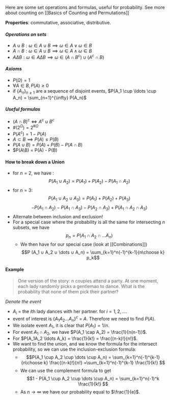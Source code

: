  Here are some set operations and formulas, useful for probability. See more about counting on [[Basics of Counting and Permutations]]

**Properties**: commutative, associative, distributive.

#### *Operations on sets*
- $A \cup B: \omega \in A \cup B \implies \omega \in A \lor \omega \in B$
-  $A \cap B: \omega \in A \cup B \implies \omega \in A \land \omega \in B$
- $A \Delta B: \omega \in A \Delta B \implies \omega \in (A \cap B^c) \cup (A^c \cap B)$

#### *Axioms*
- $P(\Omega) = 1$
- $\forall A \in B, P(A) \geq 0$
- if $\{A_n\}_{n\geq 1}$ are a sequence of disjoint events, $P(A_1 \cup \ldots \cup A_n) = \sum_{n=1}^{\infty} P(A_n)$


#### *Useful formulas*
- $(A \cap B)^c \iff A^c \cup B^c$
- $\# (2^{\Omega}) = 2^{\#\Omega}$
- $P(A^c) = 1 - P(A)$
- $A \subset B \implies P(A) \leq P(B)$
- $P(A \cup B) = P(A) + P(B) - P(A \cap B)$
- $P(A\\B) = P(A) - P(B)



#### How to break down a Union
- for $n= 2$, we have : $$P (A_1 ∪ A_2) = P (A_1) + P (A_2) − P (A_1 ∩ A_2)$$
- for $n = 3$: $$P (A_1 ∪ A_2 ∪ A_3) = P (A_1) + P (A_2) + P (A_3)$$$$- P (A_1 ∩ A_2) − P (A_1 ∩ A_3) − P (A_2 ∩ A_3) + P (A_1 ∩ A_2 ∩ A_3)$$
- Alternate between inclusion and exclusion!
- For a special case where the probability is all the same for intersecting $n$ subsets, we have $$p_n = P(A_1\cap A_2 \cap \dots A_n)$$
	- We then have for our special case (look at [[Combinations]])$$P (A_1 ∪ A_2 ∪ \dots ∪ A_n) = \sum_{k=1}^n(-1)^{k-1}{n\choose k} p_k$$
#### Example
>One version of the story: n couples attend a party. At one moment, each lady randomly picks a gentleman to dance. What is the probability that none of them pick their partner?

*Denote the event*
- $A_i$ = the $i$th lady dances with her partner. for $i = 1, 2, \ldots$.
- event of interest is $\{A_1 A_2\ldots A_n\}^c$ = $A$. Therefore we need to find $P(A)$.
- We isolate event $A_1$, it is clear that $P(A_1) =1/n$. 
- For event $A_1\cap A_2$, we have $P(A_1 \cap A_2) = \frac{1}{n(n-1)}$.
- For $P(A_1A_2 \ldots A_k) = \frac{1}{k!} = \frac{(n-k)!}{n!}$.
- We want to find the union, and we know the formula for the intersect probability, so we can use the inclusion-exclusion formula:
	- $$P(A_1 \cup A_2 \cup \dots \cup A_n) = \sum_{k=1}^n(-1)^{k-1}{n\choose k} \frac{(n-k)!}{n!} =\sum_{k=1}^n(-1)^{k-1} \frac{1}{k!} $$
	- We can use the complement formula to get $$1 - P(A_1 \cup A_2 \cup \dots \cup A_n) = \sum_{k=1}^n(-1)^k \frac{1}{k!} $$
	- As $n \rightarrow \infty$  we have our probability equal to $\frac{1}{e}$.